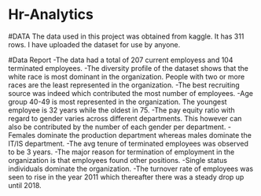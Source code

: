 # Hr-Analytics

#DATA
The data used in this project was obtained from kaggle. It has 311 rows. I have uploaded the dataset for use by anyone.

#Data Report
-The data had a total of 207 current employess and 104 terminated employees.
-The diversity profile of the dataset shows that the white race is most dominant in the organization. People with two or more races are the least represented in the organization.
-The best recruiting source was indeed which contributed the most number of employees.
-Age group 40-49 is most represented in the organization. The youngest employee is 32 years while the oldest in 75.
-The pay equity ratio with regard to gender varies across different departments. This however can also be contributed by the number of each gender per department. 
-Females dominate the production department whereas males dominate the IT/IS department.
-The avg tenure of terminated employees was observed to be 3 years.
-The major reason for termination of employment in the organization is that employees found other positions.
-Single status individuals dominate the organization.
-The turnover rate of employees was seen to rise in the year 2011 which thereafter there was a steady drop up until 2018. 
